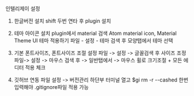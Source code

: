 인텔리제이 설정

1. 한글버전 설치
    shift 두번 연타 후 plugin 설치

2. 테마 아이콘 설치
    plugin에서 material 검색
    Atom material icon, Material Theme UI
        테마 적용하기
        파일 - 설정 - 테마 검색 후 모양탭에서 테마 선택

3. 기본 폰트사이즈, 폰트사이즈 조절 설정
    파일 -> 설정 -> 글꼴검색 후 사이즈 조정
    파일-> 설정 -> 마우스 검색 후 -> 일반탭에서 -> 마우스 휠로 크기조절 + 모든 에디터 적용 체크

4. 깃허브 연동
    파일 설정 -> 버전관리
    하단부 터미널 열고 $gi rm -r --cashed 한번 입력해야 .gitignore파일 적용 가능